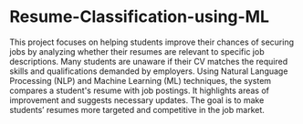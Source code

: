 # Resume-Classification-using-ML
This project focuses on helping students improve their chances of securing jobs by analyzing whether their resumes are relevant to specific job descriptions. Many students are unaware if their CV matches the required skills and qualifications demanded by employers. Using Natural Language Processing (NLP) and Machine Learning (ML) techniques, the system compares a student's resume with job postings. It highlights areas of improvement and suggests necessary updates. The goal is to make students’ resumes more targeted and competitive in the job market.
